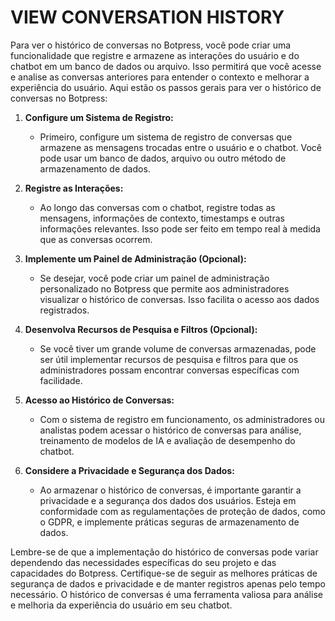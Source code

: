 # VIEW CONVERSATION HISTORY
Para ver o histórico de conversas no Botpress, você pode criar uma funcionalidade que registre e armazene as interações do usuário e do chatbot em um banco de dados ou arquivo. Isso permitirá que você acesse e analise as conversas anteriores para entender o contexto e melhorar a experiência do usuário. Aqui estão os passos gerais para ver o histórico de conversas no Botpress:

1. **Configure um Sistema de Registro:**
   - Primeiro, configure um sistema de registro de conversas que armazene as mensagens trocadas entre o usuário e o chatbot. Você pode usar um banco de dados, arquivo ou outro método de armazenamento de dados.

2. **Registre as Interações:**
   - Ao longo das conversas com o chatbot, registre todas as mensagens, informações de contexto, timestamps e outras informações relevantes. Isso pode ser feito em tempo real à medida que as conversas ocorrem.

3. **Implemente um Painel de Administração (Opcional):**
   - Se desejar, você pode criar um painel de administração personalizado no Botpress que permite aos administradores visualizar o histórico de conversas. Isso facilita o acesso aos dados registrados.

4. **Desenvolva Recursos de Pesquisa e Filtros (Opcional):**
   - Se você tiver um grande volume de conversas armazenadas, pode ser útil implementar recursos de pesquisa e filtros para que os administradores possam encontrar conversas específicas com facilidade.

5. **Acesso ao Histórico de Conversas:**
   - Com o sistema de registro em funcionamento, os administradores ou analistas podem acessar o histórico de conversas para análise, treinamento de modelos de IA e avaliação de desempenho do chatbot.

6. **Considere a Privacidade e Segurança dos Dados:**
   - Ao armazenar o histórico de conversas, é importante garantir a privacidade e a segurança dos dados dos usuários. Esteja em conformidade com as regulamentações de proteção de dados, como o GDPR, e implemente práticas seguras de armazenamento de dados.

Lembre-se de que a implementação do histórico de conversas pode variar dependendo das necessidades específicas do seu projeto e das capacidades do Botpress. Certifique-se de seguir as melhores práticas de segurança de dados e privacidade e de manter registros apenas pelo tempo necessário. O histórico de conversas é uma ferramenta valiosa para análise e melhoria da experiência do usuário em seu chatbot.